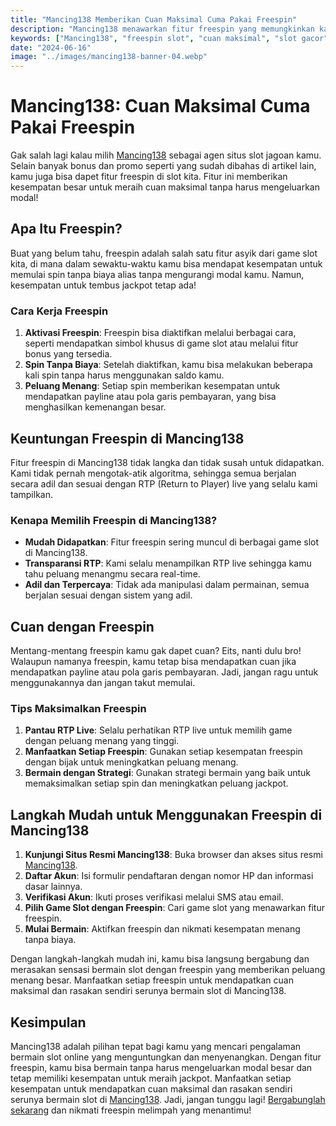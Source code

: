 ```yaml
---
title: "Mancing138 Memberikan Cuan Maksimal Cuma Pakai Freespin"
description: "Mancing138 menawarkan fitur freespin yang memungkinkan kamu untuk meraih cuan maksimal tanpa harus mengeluarkan modal. Dapatkan jackpot besar dengan memanfaatkan freespin di slot Mancing138!"
keywords: ["Mancing138", "freespin slot", "cuan maksimal", "slot gacor", "jackpot slot", "slot online 2024", "RTP live", "slot terpercaya"]
date: "2024-06-16"
image: "../images/mancing138-banner-04.webp"
---
```


# Mancing138: Cuan Maksimal Cuma Pakai Freespin

Gak salah lagi kalau milih [Mancing138](https://178.62.253.249) sebagai agen situs slot jagoan kamu. Selain banyak bonus dan promo seperti yang sudah dibahas di artikel lain, kamu juga bisa dapet fitur freespin di slot kita. Fitur ini memberikan kesempatan besar untuk meraih cuan maksimal tanpa harus mengeluarkan modal!

## Apa Itu Freespin?

Buat yang belum tahu, freespin adalah salah satu fitur asyik dari game slot kita, di mana dalam sewaktu-waktu kamu bisa mendapat kesempatan untuk memulai spin tanpa biaya alias tanpa mengurangi modal kamu. Namun, kesempatan untuk tembus jackpot tetap ada!

### Cara Kerja Freespin

1. **Aktivasi Freespin**: Freespin bisa diaktifkan melalui berbagai cara, seperti mendapatkan simbol khusus di game slot atau melalui fitur bonus yang tersedia.
2. **Spin Tanpa Biaya**: Setelah diaktifkan, kamu bisa melakukan beberapa kali spin tanpa harus menggunakan saldo kamu.
3. **Peluang Menang**: Setiap spin memberikan kesempatan untuk mendapatkan payline atau pola garis pembayaran, yang bisa menghasilkan kemenangan besar.

## Keuntungan Freespin di Mancing138

Fitur freespin di Mancing138 tidak langka dan tidak susah untuk didapatkan. Kami tidak pernah mengotak-atik algoritma, sehingga semua berjalan secara adil dan sesuai dengan RTP (Return to Player) live yang selalu kami tampilkan.

### Kenapa Memilih Freespin di Mancing138?

- **Mudah Didapatkan**: Fitur freespin sering muncul di berbagai game slot di Mancing138.
- **Transparansi RTP**: Kami selalu menampilkan RTP live sehingga kamu tahu peluang menangmu secara real-time.
- **Adil dan Terpercaya**: Tidak ada manipulasi dalam permainan, semua berjalan sesuai dengan sistem yang adil.

## Cuan dengan Freespin

Mentang-mentang freespin kamu gak dapet cuan? Eits, nanti dulu bro! Walaupun namanya freespin, kamu tetap bisa mendapatkan cuan jika mendapatkan payline atau pola garis pembayaran. Jadi, jangan ragu untuk menggunakannya dan jangan takut memulai.

### Tips Maksimalkan Freespin

1. **Pantau RTP Live**: Selalu perhatikan RTP live untuk memilih game dengan peluang menang yang tinggi.
2. **Manfaatkan Setiap Freespin**: Gunakan setiap kesempatan freespin dengan bijak untuk meningkatkan peluang menang.
3. **Bermain dengan Strategi**: Gunakan strategi bermain yang baik untuk memaksimalkan setiap spin dan meningkatkan peluang jackpot.

## Langkah Mudah untuk Menggunakan Freespin di Mancing138

1. **Kunjungi Situs Resmi Mancing138**: Buka browser dan akses situs resmi [Mancing138](https://178.62.253.249).
2. **Daftar Akun**: Isi formulir pendaftaran dengan nomor HP dan informasi dasar lainnya.
3. **Verifikasi Akun**: Ikuti proses verifikasi melalui SMS atau email.
4. **Pilih Game Slot dengan Freespin**: Cari game slot yang menawarkan fitur freespin.
5. **Mulai Bermain**: Aktifkan freespin dan nikmati kesempatan menang tanpa biaya.

Dengan langkah-langkah mudah ini, kamu bisa langsung bergabung dan merasakan sensasi bermain slot dengan freespin yang memberikan peluang menang besar. Manfaatkan setiap freespin untuk mendapatkan cuan maksimal dan rasakan sendiri serunya bermain slot di Mancing138.

## Kesimpulan

Mancing138 adalah pilihan tepat bagi kamu yang mencari pengalaman bermain slot online yang menguntungkan dan menyenangkan. Dengan fitur freespin, kamu bisa bermain tanpa harus mengeluarkan modal besar dan tetap memiliki kesempatan untuk meraih jackpot. Manfaatkan setiap kesempatan untuk mendapatkan cuan maksimal dan rasakan sendiri serunya bermain slot di [Mancing138](https://178.62.253.249). Jadi, jangan tunggu lagi! [Bergabunglah sekarang](https://178.62.253.249) dan nikmati freespin melimpah yang menantimu!
